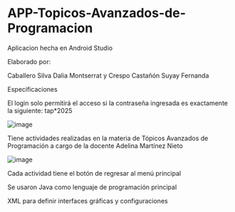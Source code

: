# APP-Topicos-Avanzados-de-Programacion
Aplicacion hecha en Android Studio

   Elaborado por:
   
Caballero Silva Dalia Montserrat y Crespo Castañón Suyay Fernanda


   Especificaciones 
   
El login solo permitirá el acceso si la contraseña ingresada es exactamente la siguiente: tap*2025


![image](https://github.com/user-attachments/assets/c7aed481-5806-4235-b97f-6faa8555f8e0)


Tiene actividades realizadas en la materia de Tópicos Avanzados de Programación a cargo de la docente Adelina Martínez Nieto

![image](https://github.com/user-attachments/assets/7ca8d6cc-208f-4360-b163-6b0edd14efc4)

Cada actividad tiene el botón de regresar al menú principal


Se usaron
Java como lenguaje de programación principal

XML para definir interfaces gráficas y configuraciones



